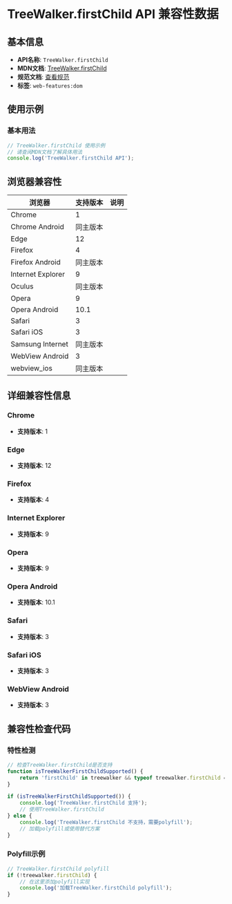 # TreeWalker.firstChild API 兼容性数据

## 基本信息

- **API名称**: `TreeWalker.firstChild`
- **MDN文档**: [TreeWalker.firstChild](https://developer.mozilla.org/docs/Web/API/TreeWalker/firstChild)
- **规范文档**: [查看规范](https://dom.spec.whatwg.org/#dom-treewalker-firstchild)
- **标签**: `web-features:dom`

## 使用示例

### 基本用法

```javascript
// TreeWalker.firstChild 使用示例
// 请查阅MDN文档了解具体用法
console.log('TreeWalker.firstChild API');
```

## 浏览器兼容性

| 浏览器 | 支持版本 | 说明 |
|--------|----------|------|
| Chrome | 1 |  |
| Chrome Android | 同主版本 |  |
| Edge | 12 |  |
| Firefox | 4 |  |
| Firefox Android | 同主版本 |  |
| Internet Explorer | 9 |  |
| Oculus | 同主版本 |  |
| Opera | 9 |  |
| Opera Android | 10.1 |  |
| Safari | 3 |  |
| Safari iOS | 3 |  |
| Samsung Internet | 同主版本 |  |
| WebView Android | 3 |  |
| webview_ios | 同主版本 |  |

## 详细兼容性信息

### Chrome

- **支持版本**: 1

### Edge

- **支持版本**: 12

### Firefox

- **支持版本**: 4

### Internet Explorer

- **支持版本**: 9

### Opera

- **支持版本**: 9

### Opera Android

- **支持版本**: 10.1

### Safari

- **支持版本**: 3

### Safari iOS

- **支持版本**: 3

### WebView Android

- **支持版本**: 3

## 兼容性检查代码

### 特性检测

```javascript
// 检查TreeWalker.firstChild是否支持
function isTreeWalkerFirstChildSupported() {
    return 'firstChild' in treewalker && typeof treewalker.firstChild === 'function';
}

if (isTreeWalkerFirstChildSupported()) {
    console.log('TreeWalker.firstChild 支持');
    // 使用TreeWalker.firstChild
} else {
    console.log('TreeWalker.firstChild 不支持，需要polyfill');
    // 加载polyfill或使用替代方案
}
```

### Polyfill示例

```javascript
// TreeWalker.firstChild polyfill
if (!treewalker.firstChild) {
    // 在这里添加polyfill实现
    console.log('加载TreeWalker.firstChild polyfill');
}
```

